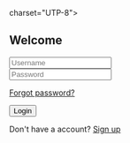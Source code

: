 charset="UTP-8">
        <meta name="viewport" content="width=device-width,initial scale=1.0">
        <link rel="stylesheet" href="style.css">
        <link href='https://unpkg.com/boxicons@2,1,4/css/boxicons.min.css' rel='stylesheet'>
        <title> login form</title>
    </head>
    <body>
        <div class="wrapper">
            <h2>Welcome</h2>
            <form action="#">
                <div class="input-field">
                    <input type="email" id="email" placeholder="Username" required>
                    <i class='bx bxs-user'></i>
                <div>
                <div class="input-field">
                    <input type="Password" id="Password" placeholder="Password" required>
                    <i class='bx bxs-lock alt'></i>
                     </div>
                     <a href="#" class="Forgot">
                        <p>Forgot password?</p>
                     </a>
                     <button type="Submit" class="Login">Login</button>
                     <p> Don't have a account? <a href class="#" class="Sign up">Sign up</a></p>
                </div>
            </form>
        </div>
    </body>
</html>
